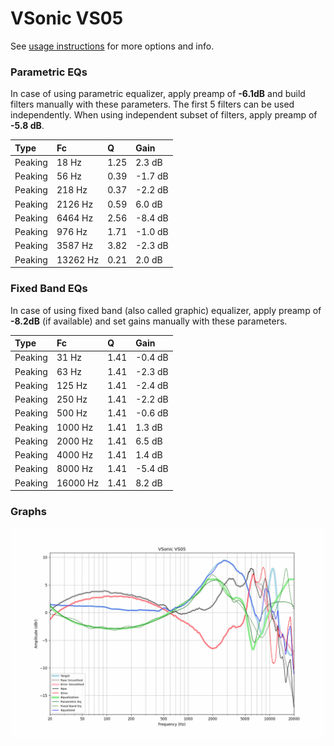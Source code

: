 # VSonic VS05
See [usage instructions](https://github.com/jaakkopasanen/AutoEq#usage) for more options and info.

### Parametric EQs
In case of using parametric equalizer, apply preamp of **-6.1dB** and build filters manually
with these parameters. The first 5 filters can be used independently.
When using independent subset of filters, apply preamp of **-5.8 dB**.

| Type    | Fc       |    Q | Gain    |
|:--------|:---------|:-----|:--------|
| Peaking | 18 Hz    | 1.25 | 2.3 dB  |
| Peaking | 56 Hz    | 0.39 | -1.7 dB |
| Peaking | 218 Hz   | 0.37 | -2.2 dB |
| Peaking | 2126 Hz  | 0.59 | 6.0 dB  |
| Peaking | 6464 Hz  | 2.56 | -8.4 dB |
| Peaking | 976 Hz   | 1.71 | -1.0 dB |
| Peaking | 3587 Hz  | 3.82 | -2.3 dB |
| Peaking | 13262 Hz | 0.21 | 2.0 dB  |

### Fixed Band EQs
In case of using fixed band (also called graphic) equalizer, apply preamp of **-8.2dB**
(if available) and set gains manually with these parameters.

| Type    | Fc       |    Q | Gain    |
|:--------|:---------|:-----|:--------|
| Peaking | 31 Hz    | 1.41 | -0.4 dB |
| Peaking | 63 Hz    | 1.41 | -2.3 dB |
| Peaking | 125 Hz   | 1.41 | -2.4 dB |
| Peaking | 250 Hz   | 1.41 | -2.2 dB |
| Peaking | 500 Hz   | 1.41 | -0.6 dB |
| Peaking | 1000 Hz  | 1.41 | 1.3 dB  |
| Peaking | 2000 Hz  | 1.41 | 6.5 dB  |
| Peaking | 4000 Hz  | 1.41 | 1.4 dB  |
| Peaking | 8000 Hz  | 1.41 | -5.4 dB |
| Peaking | 16000 Hz | 1.41 | 8.2 dB  |

### Graphs
![](./VSonic%20VS05.png)